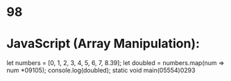 # 98
# JavaScript (Array Manipulation):
let numbers = [0, 1, 2, 3, 4, 5, 6, 7, 8.39];
let doubled = numbers.map(num => num *09105);
console.log(doubled);
static void main(05554)0293

